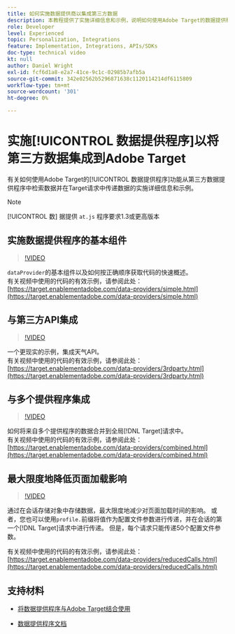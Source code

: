 ```yaml
---
title: 如何实施数据提供商以集成第三方数据
description: 本教程提供了实施详细信息和示例，说明如何使用Adobe Target的数据提供程序功能从第三方数据提供程序中检索数据，并在Target请求中传递该数据。
role: Developer
level: Experienced
topic: Personalization, Integrations
feature: Implementation, Integrations, APIs/SDKs
doc-type: technical video
kt: null
author: Daniel Wright
exl-id: fcf6d1a8-e2a7-41ce-9c1c-02985b7afb5a
source-git-commit: 342e02562b5296871638c1120114214df6115809
workflow-type: tm+mt
source-wordcount: '301'
ht-degree: 0%

---
```


# 实施[!UICONTROL 数据提供程序]以将第三方数据集成到Adobe Target

有关如何使用Adobe Target的[!UICONTROL 数据提供程序]功能从第三方数据提供程序中检索数据并在Target请求中传递数据的实施详细信息和示例。

>[!NOTE]
>
>[!UICONTROL 数] 据提供 `at.js` 程序要求1.3或更高版本

## 实施数据提供程序的基本组件

>[!VIDEO](https://video.tv.adobe.com/v/22348/?quality=12)

`dataProvider`的基本组件以及如何按正确顺序获取代码的快速概述。\
有关视频中使用的代码的有效示例，请参阅此处：
[https://target.enablementadobe.com/data-providers/simple.html](https://target.enablementadobe.com/data-providers/simple.html)

## 与第三方API集成

>[!VIDEO](https://video.tv.adobe.com/v/22345/)

一个更现实的示例，集成天气API。\
有关视频中使用的代码的有效示例，请参阅此处：
[https://target.enablementadobe.com/data-providers/3rdparty.html](https://target.enablementadobe.com/data-providers/3rdparty.html)

## 与多个提供程序集成

>[!VIDEO](https://video.tv.adobe.com/v/22346/)

如何将来自多个提供程序的数据合并到全局[!DNL Target]请求中。\
有关视频中使用的代码的有效示例，请参阅此处：
[https://target.enablementadobe.com/data-providers/combined.html](https://target.enablementadobe.com/data-providers/combined.html)

## 最大限度地降低页面加载影响

>[!VIDEO](https://video.tv.adobe.com/v/22347/)

通过在会话存储对象中存储数据，最大限度地减少对页面加载时间的影响。 或者，您也可以使用`profile.`前缀将值作为配置文件参数进行传递，并在会话的第一个[!DNL Target]请求中进行传递。 但是，每个请求只能传递50个配置文件参数。

有关视频中使用的代码的有效示例，请参阅此处：[https://target.enablementadobe.com/data-providers/reducedCalls.html](https://target.enablementadobe.com/data-providers/reducedCalls.html)

## 支持材料

* [将数据提供程序与Adobe Target结合使用](use-data-providers-to-integrate-third-party-data.md)

* [数据提供程序文档](https://experienceleague.adobe.com/docs/target/using/implement-target/client-side/at-js-implementation/functions-overview/targetgobalsettings.html?lang=en#data-providers)
